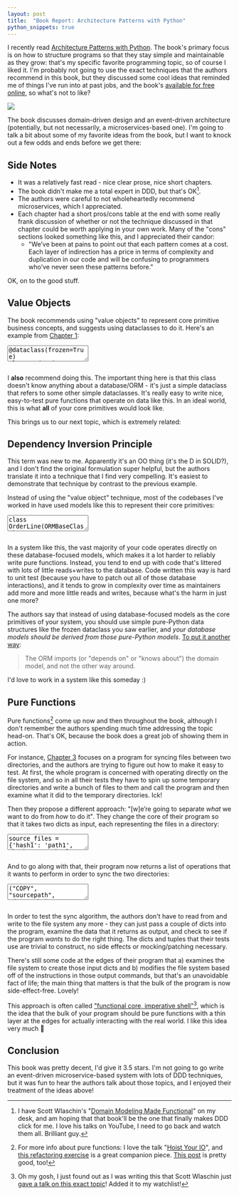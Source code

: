 ```yaml
---
layout: post
title:  "Book Report: Architecture Patterns with Python"
python_snippets: true
---
```


I recently read [Architecture Patterns with Python](https://www.cosmicpython.com/). The book's primary focus is on how to structure programs so that they stay simple and maintainable as they grow: that's my specific favorite programming topic, so of course I liked it. I'm probably not going to use the exact techniques that the authors recommend in this book, but they discussed some cool ideas that reminded me of things I've run into at past jobs, and the book's [available for free online](https://www.cosmicpython.com/book/preface.html), so what's not to like?

<img src="{{site.baseurl}}/assets/img/architecture_patterns_with_python.jpg" />

The book discusses domain-driven design and an event-driven architecture (potentially, but not necessarily, a microservices-based one). I'm going to talk a bit about some of my favorite ideas from the book, but I want to knock out a few odds and ends before we get there:

## Side Notes
* It was a relatively fast read - nice clear prose, nice short chapters.
* The book didn't make me a total expert in DDD, but that's OK[^1].
* The authors were careful to not wholeheartedly recommend microservices, which I appreciated.
* Each chapter had a short pros/cons table at the end with some really frank discussion of whether or not the technique discussed in that chapter could be worth applying in your own work. Many of the "cons" sections looked something like this, and I appreciated their candor:
  * "We’ve been at pains to point out that each pattern comes at a cost. Each layer of indirection has a price in terms of complexity and duplication in our code and will be confusing to programmers who’ve never seen these patterns before."

OK, on to the good stuff.

## Value Objects

The book recommends using "value objects" to represent core primitive business concepts, and suggests using dataclasses to do it. Here's an example from [Chapter 1](https://www.cosmicpython.com/book/chapter_01_domain_model.html#_dataclasses_are_great_for_value_objects):

<textarea class="hidden">
@dataclass(frozen=True)
class OrderLine:
    order_id: OrderReference
    sku: ProductReference
    quantity: Quantity
</textarea>
<pre class="cm-s-friendship-bracelet"></pre>

I **also** recommend doing this. The important thing here is that this class doesn't know anything about a database/ORM - it's just a simple dataclass that refers to some other simple dataclasses. It's really easy to write nice, easy-to-test pure functions that operate on data like this. In an ideal world, this is what **all** of your core primitives would look like.

This brings us to our next topic, which is extremely related:

## Dependency Inversion Principle

This term was new to me. Apparently it's an OO thing (it's the D in SOLID?), and I don't find the original formulation super helpful, but the authors translate it into a technique that I find very compelling. It's easiest to demonstrate that technique by contrast to the previous example.

Instead of using the "value object" technique, most of the codebases I've worked in have used models like this to represent their core primitives:

<textarea class="hidden">
class OrderLine(ORMBaseClass):
	order_id = orm.ForeignKey(Order)
	sku = orm.ForeignKey(Product)
	quantity = orm.IntegerField()
</textarea>
<pre class="cm-s-friendship-bracelet"></pre>

In a system like this, the vast majority of your code operates directly on these database-focused models, which makes it a lot harder to reliably write pure functions. Instead, you tend to end up with code that's littered with lots of little reads+writes to the database. Code written this way is hard to unit test (because you have to patch out all of those database interactions), and it tends to grow in complexity over time as maintainers add more and more little reads and writes, because what's the harm in just one more?

The authors say that instead of using database-focused models as the core primitives of your system, you should use simple pure-Python data structures like the frozen dataclass you saw earlier, and _your database models should be derived from those pure-Python models_. [To put it another way](https://www.cosmicpython.com/book/chapter_02_repository.html#_inverting_the_dependency_orm_depends_on_model):

> The ORM imports (or "depends on" or "knows about") the domain model, and not the other way around.

I'd love to work in a system like this someday :)

## Pure Functions

Pure functions[^2] come up now and then throughout the book, although I don't remember the authors spending much time addressing the topic head-on. That's OK, because the book does a great job of showing them in action.

For instance, [Chapter 3](https://www.cosmicpython.com/book/chapter_03_abstractions.html) focuses on a program for syncing files between two directories, and the authors are trying to figure out how to make it easy to test. At first, the whole program is concerned with operating directly on the file system, and so in all their tests they have to spin up some temporary directories and write a bunch of files to them and call the program and then examine what it did to the temporary directories. Ick!

Then they propose a different approach: "[w]e’re going to separate _what_ we want to do from _how_ to do it". They change the core of their program so that it takes two dicts as input, each representing the files in a directory:

<textarea class="hidden">
source_files = {'hash1': 'path1', 'hash2': 'path2'}
dest_files = {'hash1': 'path1', 'hash2': 'pathX'}
</textarea>
<pre class="cm-s-friendship-bracelet"></pre>

And to go along with that, their program now returns a list of operations that it wants to perform in order to sync the two directories:

<textarea class="hidden">
("COPY", "sourcepath", "destpath"),
("MOVE", "old", "new"),
</textarea>
<pre class="cm-s-friendship-bracelet"></pre>

In order to test the sync algorithm, the authors don't have to read from and write to the file system any more - they can just pass a couple of dicts into the program, examine the data that it returns as output, and check to see if the program _wants_ to do the right thing. The dicts and tuples that their tests use are trivial to construct, no side effects or mocking/patching necessary.

There's still some code at the edges of their program that a) examines the file system to create those input dicts and b) modifies the file system based off of the instructions in those output commands, but that's an unavoidable fact of life; the main thing that matters is that the bulk of the program is now side-effect-free. Lovely!

This approach is often called ["functional core, imperative shell"](https://www.destroyallsoftware.com/screencasts/catalog/functional-core-imperative-shell)[^3], which is the idea that the bulk of your program should be pure functions with a thin layer at the edges for actually interacting with the real world. I like this idea very much 🙂


## Conclusion

This book was pretty decent, I'd give it 3.5 stars. I'm not going to go write an event-driven microservice-based system with lots of DDD techniques, but it was fun to hear the authors talk about those topics, and I enjoyed their treatment of the ideas above!


[^1]: I have Scott Wlaschin's "[Domain Modeling Made Functional](https://pragprog.com/titles/swdddf/domain-modeling-made-functional/)" on my desk, and am hoping that that book'll be the one that finally makes DDD click for me. I love his talks on YouTube, I need to go back and watch them all. Brilliant guy.

[^2]: For more info about pure functions: I love the talk "[Hoist Your IO](https://www.youtube.com/watch?v=PBQN62oUnN8)", and [this refactoring exercise](https://youtu.be/vK1DazRK_a0?si=c4onwoql5J7RH1Ty&t=2368) is a great companion piece. [This post](https://tylerayoung.com/2022/03/16/write-more-pure-functions/) is pretty good, too!

[^3]: Oh my gosh, I just found out as I was writing this that Scott Wlaschin just [gave a talk on this exact topic](https://www.youtube.com/watch?v=P1vES9AgfC4)! Added it to my watchlist!
